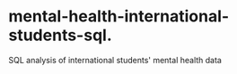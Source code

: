 # mental-health-international-students-sql.
SQL analysis of international students' mental health data
